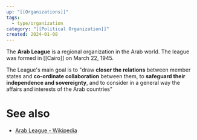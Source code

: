 ```yaml
---
up: "[[Organizations]]"
tags:
  - type/organization
category: "[[Political Organization]]"
created: 2024-01-08
---
```

The **Arab League** is a regional organization in the Arab world. The league was formed in [[Cairo]] on March 22, 1945.

The League's main goal is to "draw **closer the relations** between member states and **co-ordinate collaboration** between them, to **safeguard their independence and sovereignty**, and to consider in a general way the affairs and interests of the Arab countries"

# See also
- [Arab League - Wikipedia](https://en.wikipedia.org/wiki/Arab_League)